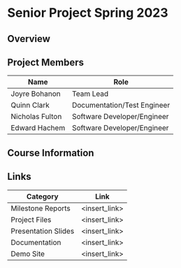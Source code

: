 # Senior Project Spring 2023
## Overview

## Project Members
Name | Role
---- | ----------------
Joyre Bohanon | Team Lead
Quinn Clark | Documentation/Test Engineer
Nicholas Fulton | Software Developer/Engineer
Edward Hachem | Software Developer/Engineer

## Course Information


## Links

Category | Link
-------- | ----
Milestone Reports | <insert_link>
Project Files | <insert_link>
Presentation Slides | <insert_link>
Documentation | <insert_link>
Demo Site | <insert_link>

